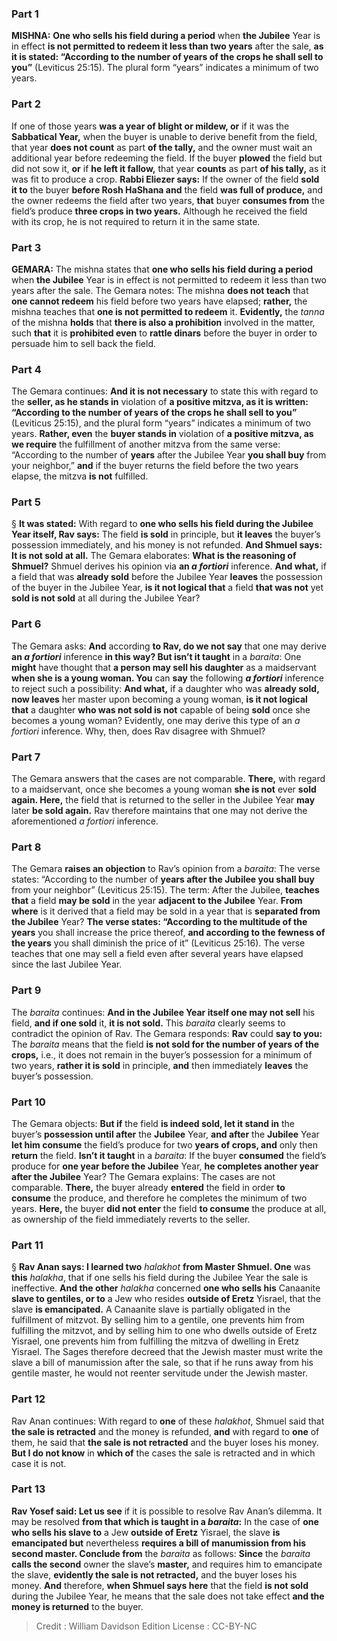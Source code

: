 
### Part 1
<strong>MISHNA:</strong> <b>One who sells his field during a period</b> when <b>the Jubilee</b> Year is in effect <b>is not permitted to redeem it less than two years</b> after the sale, <b>as it is stated: “According to the number of years of the crops he shall sell to you”</b> (Leviticus 25:15). The plural form “years” indicates a minimum of two years.

### Part 2
If one of those years <b>was a year of blight or mildew, or</b> if it was the <b>Sabbatical Year,</b> when the buyer is unable to derive benefit from the field, that year <b>does not count</b> as part <b>of the tally,</b> and the owner must wait an additional year before redeeming the field. If the buyer <b>plowed</b> the field but did not sow it, <b>or</b> if <b>he left it fallow,</b> that year <b>counts</b> as part <b>of his tally,</b> as it was fit to produce a crop. <b>Rabbi Eliezer says:</b> If the owner of the field <b>sold it to</b> the buyer <b>before Rosh HaShana and</b> the field <b>was full of produce,</b> and the owner redeems the field after two years, <b>that</b> buyer <b>consumes from</b> the field’s produce <b>three crops in two years.</b> Although he received the field with its crop, he is not required to return it in the same state.

### Part 3
<strong>GEMARA:</strong> The mishna states that <b>one who sells his field during a period</b> when <b>the Jubilee</b> Year is in effect is not permitted to redeem it less than two years after the sale. The Gemara notes: The mishna <b>does not teach</b> that <b>one cannot redeem</b> his field before two years have elapsed; <b>rather,</b> the mishna teaches that <b>one is not permitted to redeem</b> it. <b>Evidently,</b> the <i>tanna</i> of the mishna <b>holds</b> that <b>there is also a prohibition</b> involved in the matter, such <b>that</b> it is <b>prohibited even</b> to <b>rattle dinars</b> before the buyer in order to persuade him to sell back the field.

### Part 4
The Gemara continues: <b>And it is not necessary</b> to state this with regard to the <b>seller, as he stands in</b> violation of <b>a positive mitzva, as it is written: “According to the number of years of the crops he shall sell to you”</b> (Leviticus 25:15), and the plural form “years” indicates a minimum of two years. <b>Rather, even</b> the <b>buyer stands in</b> violation of <b>a positive mitzva, as we require</b> the fulfillment of another mitzva from the same verse: “According to the number of <b>years</b> after the Jubilee Year <b>you shall buy</b> from your neighbor,” <b>and</b> if the buyer returns the field before the two years elapse, the mitzva <b>is not</b> fulfilled.

### Part 5
§ <b>It was stated:</b> With regard to <b>one who sells his field during the Jubilee Year itself, Rav says:</b> The field <b>is sold</b> in principle, but <b>it leaves</b> the buyer’s possession immediately, and his money is not refunded. <b>And Shmuel says: It is not sold at all.</b> The Gemara elaborates: <b>What is the reasoning of Shmuel?</b> Shmuel derives his opinion via <b>an <i>a fortiori</i></b> inference. <b>And what,</b> if a field that was <b>already sold</b> before the Jubilee Year <b>leaves</b> the possession of the buyer in the Jubilee Year, <b>is it not logical that</b> a field <b>that was not</b> yet <b>sold is not sold</b> at all during the Jubilee Year?

### Part 6
The Gemara asks: <b>And</b> according <b>to Rav, do we not say</b> that one may derive <b>an <i>a fortiori</i></b> inference <b>in this way? But isn’t it taught</b> in a <i>baraita</i>: One <b>might</b> have thought that <b>a person may sell his daughter</b> as a maidservant <b>when she is a young woman. You</b> can <b>say</b> the following <b><i>a fortiori</i></b> inference to reject such a possibility: <b>And what,</b> if a daughter who was <b>already sold, now leaves</b> her master upon becoming a young woman, <b>is it not logical that</b> a daughter <b>who was not sold is not</b> capable of being <b>sold</b> once she becomes a young woman? Evidently, one may derive this type of an <i>a fortiori</i> inference. Why, then, does Rav disagree with Shmuel?

### Part 7
The Gemara answers that the cases are not comparable. <b>There,</b> with regard to a maidservant, once she becomes a young woman <b>she is not</b> ever <b>sold again. Here,</b> the field that is returned to the seller in the Jubilee Year <b>may</b> later <b>be sold again.</b> Rav therefore maintains that one may not derive the aforementioned <i>a fortiori</i> inference.

### Part 8
The Gemara <b>raises an objection</b> to Rav’s opinion from a <i>baraita</i>: The verse states: “According to the number of <b>years after the Jubilee you shall buy</b> from your neighbor” (Leviticus 25:15). The term: After the Jubilee, <b>teaches that</b> a field <b>may be sold</b> in the year <b>adjacent to the Jubilee</b> Year. <b>From where</b> is it derived that a field may be sold in a year that is <b>separated from the Jubilee</b> Year? <b>The verse states: “According to the multitude of the years</b> you shall increase the price thereof, <b>and according to the fewness of the years</b> you shall diminish the price of it” (Leviticus 25:16). The verse teaches that one may sell a field even after several years have elapsed since the last Jubilee Year.

### Part 9
The <i>baraita</i> continues: <b>And in the Jubilee Year itself one may not sell</b> his field, <b>and if one sold</b> it, <b>it is not sold.</b> This <i>baraita</i> clearly seems to contradict the opinion of Rav. The Gemara responds: <b>Rav</b> could <b>say to you:</b> The <i>baraita</i> means that the field <b>is not sold for the number of years of the crops,</b> i.e., it does not remain in the buyer’s possession for a minimum of two years, <b>rather it is sold</b> in principle, <b>and</b> then immediately <b>leaves</b> the buyer’s possession.

### Part 10
The Gemara objects: <b>But if</b> the field <b>is indeed sold, let it stand in</b> the buyer’s <b>possession until after</b> the <b>Jubilee</b> Year, <b>and after</b> the <b>Jubilee</b> Year <b>let him consume</b> the field’s produce for two <b>years of crops, and</b> only then <b>return</b> the field. <b>Isn’t it taught</b> in a <i>baraita</i>: If the buyer <b>consumed</b> the field’s produce for <b>one year before the Jubilee</b> Year, <b>he completes another year after the Jubilee</b> Year? The Gemara explains: The cases are not comparable. <b>There,</b> the buyer already <b>entered</b> the field in order <b>to consume</b> the produce, and therefore he completes the minimum of two years. <b>Here,</b> the buyer <b>did not enter</b> the field <b>to consume</b> the produce at all, as ownership of the field immediately reverts to the seller.

### Part 11
§ <b>Rav Anan says: I learned two</b> <i>halakhot</i> <b>from Master Shmuel. One</b> was <b>this</b> <i>halakha</i>, that if one sells his field during the Jubilee Year the sale is ineffective. <b>And the other</b> <i>halakha</i> concerned <b>one who sells his</b> Canaanite <b>slave to gentiles, or to</b> a Jew who resides <b>outside of Eretz</b> Yisrael, that the slave <b>is emancipated.</b> A Canaanite slave is partially obligated in the fulfillment of mitzvot. By selling him to a gentile, one prevents him from fulfilling the mitzvot, and by selling him to one who dwells outside of Eretz Yisrael, one prevents him from fulfilling the mitzva of dwelling in Eretz Yisrael. The Sages therefore decreed that the Jewish master must write the slave a bill of manumission after the sale, so that if he runs away from his gentile master, he would not reenter servitude under the Jewish master.

### Part 12
Rav Anan continues: With regard to <b>one</b> of these <i>halakhot</i>, Shmuel said that <b>the sale is retracted</b> and the money is refunded, <b>and</b> with regard to <b>one</b> of them, he said that <b>the sale is not retracted</b> and the buyer loses his money. <b>But I do not know</b> in <b>which of</b> the cases the sale is retracted and in which case it is not.

### Part 13
<b>Rav Yosef said: Let us see</b> if it is possible to resolve Rav Anan’s dilemma. It may be resolved <b>from that which is taught in a <i>baraita</i>:</b> In the case of <b>one who sells his slave to</b> a Jew <b>outside of Eretz</b> Yisrael, the slave <b>is emancipated but</b> nevertheless <b>requires a bill of manumission from his second master. Conclude from</b> the <i>baraita</i> as follows: <b>Since</b> the <i>baraita</i> <b>calls the second</b> owner the slave’s <b>master,</b> and requires him to emancipate the slave, <b>evidently the sale is not retracted,</b> and the buyer loses his money. <b>And</b> therefore, <b>when Shmuel says here</b> that the field <b>is not sold</b> during the Jubilee Year, he means that the sale does not take effect <b>and the money is returned</b> to the buyer.

>Credit : William Davidson Edition
>License : CC-BY-NC